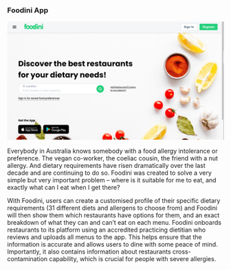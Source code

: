 ### Foodini App

![Foodini Landing Page](demo/foodini-hero.png)

Everybody in Australia knows somebody with a food allergy intolerance or preference. The vegan co-worker, the coeliac cousin, the friend with a nut allergy. And dietary requirements have risen dramatically over the last decade and are continuing to do so. Foodini was created to solve a very simple but very important problem – where is it suitable for me to eat, and exactly what can I eat when I get there?

With Foodini, users can create a customised profile of their specific dietary requirements (31 different diets and allergens to choose from) and Foodini will then show them which restaurants have options for them, and an exact breakdown of what they can and can’t eat on each menu. Foodini onboards restaurants to its platform using an accredited practicing dietitian who reviews and uploads all menus to the app. This helps ensure that the information is accurate and allows users to dine with some peace of mind. Importantly, it also contains information about restaurants cross-contamination capability, which is crucial for people with severe allergies.
